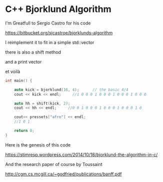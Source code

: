 # C++ Bjorklund Algorithm



I'm Greatfull to Sergio Castro for his code

https://bitbucket.org/sjcastroe/bjorklunds-algorithm

I reimplement it to fit in a simple std::vector<int>

there is also a shift method

and a print vector

et voilà

```c++
int main() {

    auto kick = bjorklund(16, 4);      // the basic 4/4
    cout << kick << endl;     //1 0 0 0 1 0 0 0 1 0 0 0 1 0 0 0

    auto hh = shift(kick, 2);
    cout << hh << endl;     //0 0 1 0 0 0 1 0 0 0 1 0 0 0 1 0

    cout<< pressets["afro"] << endl;
    //1 0 1

    return 0;
}
```



Here is the genesis of this code

https://stimresp.wordpress.com/2014/10/18/bjorklund-the-algorithm-in-c/

And the research paper of course by Toussaint

http://cgm.cs.mcgill.ca/~godfried/publications/banff.pdf


